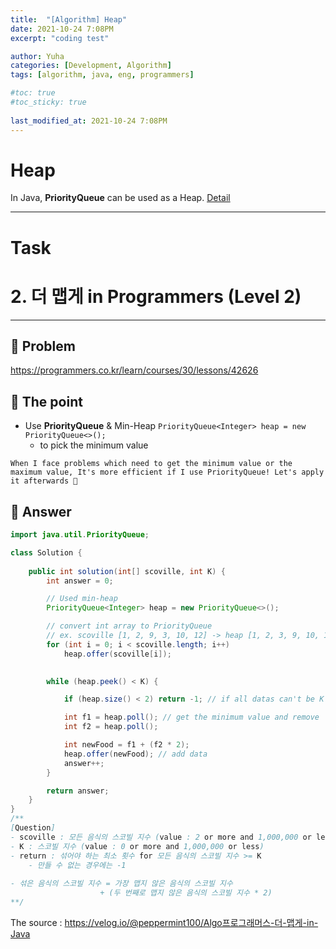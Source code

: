 ```yaml
---
title:  "[Algorithm] Heap"
date: 2021-10-24 7:08PM
excerpt: "coding test"

author: Yuha
categories: [Development, Algorithm]
tags: [algorithm, java, eng, programmers]

#toc: true
#toc_sticky: true
 
last_modified_at: 2021-10-24 7:08PM
---
```

# Heap
In Java, **PriorityQueue** can be used as a Heap.
[Detail](https://uzzing.github.io/posts/heap/)

---

# Task
# 2. 더 맵게 in Programmers (Level 2)
---
## 📌 Problem
<https://programmers.co.kr/learn/courses/30/lessons/42626>

## 📌 The point
- Use **PriorityQueue** & Min-Heap
    `PriorityQueue<Integer> heap = new PriorityQueue<>();`
    - to pick the minimum value



`When I face problems which need to get the minimum value or the maximum value,
It's more efficient if I use PriorityQueue!
Let's apply it afterwards 🎃`

## 📌 Answer
```java
import java.util.PriorityQueue;

class Solution {
    
    public int solution(int[] scoville, int K) {
        int answer = 0;

        // Used min-heap
        PriorityQueue<Integer> heap = new PriorityQueue<>();

        // convert int array to PriorityQueue
        // ex. scoville [1, 2, 9, 3, 10, 12] -> heap [1, 2, 3, 9, 10, 12]
        for (int i = 0; i < scoville.length; i++)
            heap.offer(scoville[i]);
        

        while (heap.peek() < K) {

            if (heap.size() < 2) return -1; // if all datas can't be K or more

            int f1 = heap.poll(); // get the minimum value and remove
            int f2 = heap.poll();

            int newFood = f1 + (f2 * 2);
            heap.offer(newFood); // add data
            answer++;
        }

        return answer;
    }
}
/**
[Question]
- scoville : 모든 음식의 스코빌 지수 (value : 2 or more and 1,000,000 or less)
- K : 스코빌 지수 (value : 0 or more and 1,000,000 or less)
- return : 섞어야 하는 최소 횟수 for 모든 음식의 스코빌 지수 >= K
    - 만들 수 없는 경우에는 -1
    
- 섞은 음식의 스코빌 지수 = 가장 맵지 않은 음식의 스코빌 지수 
                    + (두 번째로 맵지 않은 음식의 스코빌 지수 * 2)
**/
```

The source : <https://velog.io/@peppermint100/Algo프로그래머스-더-맵게-in-Java>
